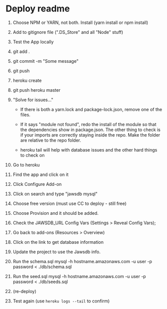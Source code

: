 # Deploy readme

1. Choose NPM or YARN, not both. Install (yarn install or npm install)

2. Add to gitignore file (".DS_Store" and all "Node" stuff)

3. Test the App locally

4. git add .

5. git commit -m "Some message"

6. git push

7. heroku create

8. git push heroku master

9. "Solve for issues..."

    - If there is both a yarn.lock and package-lock.json, remove one of the files.

    - If it says "module not found", redo the install of the module so that the dependencies show in package.json. The other thing to check is if your imports are correctly staying inside the repo. Make the folder are relative to the repo folder.

    - heroku tail will help with database issues and the other hard things to check on

10. Go to heroku

11. Find the app and click on it

12. Click Configure Add-on

13. Click on search and type "jawsdb mysql"

14. Choose free version (must use CC to deploy - still free)

15. Choose Provision and it should be added.

16. Check the JAWSDB_URL Config Vars (Settings > Reveal Config Vars);

17. Go back to add-ons (Resources > Overview)

18. Click on the link to get database information

19. Update the project to use the Jawsdb info.

20. Run the schema.sql mysql -h hostname.amazonaws.com -u user -p password < ./db/schema.sql

21. Run the seed.sql mysql -h hostname.amazonaws.com -u user -p password < ./db/seeds.sql

22. (re-deploy)

23. Test again (use `heroku logs --tail` to confirm)